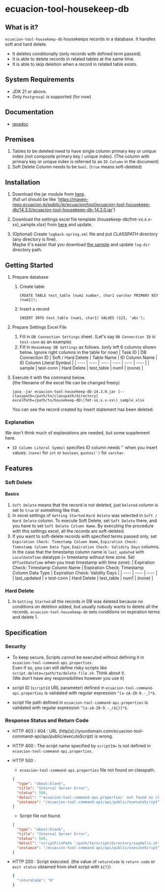 # ecuacion-tool-housekeep-db

## What is it?

`ecuacion-tool-housekeep-db` housekeeps records in a database. It handles soft and hard delete.

- It deletes conditionally (only records with defined term passed).
- It is able to delete records in related tables at the same time.
- It is able to skip deletion when a record in related table exists.

## System Requirements

- JDK 21 or above.
- Only `Postgresql` is supported (for now)

## Documentation

- [javadoc](https://javadoc.ecuacion.jp/apidocs/ecuacion-tool-housekeep-db/)

## Premises

1. Tables to be deleted need to have single column primary key or unique index (not composite primary key / unique index).
   (The column with primary key or unique index is referred to as `ID Column` in the document)
1. Soft Delete Column needs to be `bool`. (`true` means soft-deleted)

## Installation

1. Download the jar module from [here](https://maven-repo.ecuacion.jp/public/jp/ecuacion/tool/ecuacion-tool-housekeep-db/).  
   (full url should be like 'https://maven-repo.ecuacion.jp/public/jp/ecuacion/tool/ecuacion-tool-housekeep-db/14.3.0/ecuacion-tool-housekeep-db-14.3.0.jar')

1. Download the settings excel file template (housekeep-db(fmt-vx.x.x-xx)_sample.xlsx) from [here](https://github.com/ecuacion-jp/ecuacion-tools/tree/main/ecuacion-tool-housekeep-db/local-test) and update.

1. (Optional) Create `logback-spring.xml` file and put CLASSPATH directory (any directory is fine).  
   Maybe it's easier that you download [the sample](https://github.com/ecuacion-jp/ecuacion-tools/tree/main/ecuacion-tool-housekeep-db/src/envs/local/resources) and update `log-dir` directory path.

## Getting Started

1. Prepare database
   1. Create table
      ```
      CREATE TABLE test_table (num1 number, char1 varchar PRIMARY KEY (num1));
      ```
   1. Insert a record
      ```
      INSERT INTO test_table (num1, char1) VALUES (123, 'abc');
      ```

1. Prepare Settings Excel File
   1. Fill in `DB Connection Settings` sheet. (Let's say `DB Connection ID` is `test-conn` as an example)
   2. Fill in `Housekeep DB Settings` as follows. (only left 6 columns shown below. Ignore right columns in the table for now)
      | Task ID | DB Connection ID | Soft / Hard Delete | Table Name | ID Column Name | ID Column Literal Symbol |
      | ----    | ----             | ----               | ----       | ----           | ----                     |
      | sample  | test-conn        | Hard Delete        | test_table | num1           | (none)                   |

1. Execute it with the command below.  
   (the filename of the excel file can be changed freely)

   ```
   java -jar ecuacion-tool-housekeep-db-14.3.0.jar [--classpath=/path/to/classpath/directory] excelPath=/path/to/housekeep-db\(fmt-vx.x.x-xx\)_sample.xlsx
   ```
   You can see the record created by insert statement has been deleted.

### Explanation

We don't think much of explanations are needed, but some supplement here.

* `ID Column Literal Symbol` specifies ID column needs '' when you insert values. `(none)` for `int` or `boolean`, `quotes(')` for `varchar`.

## Features

### Soft Delete

#### Basics

1. `Soft Delete` means that the record is not deleted, just `Deleted` column is set to `true` or something like that.
1. In excel settings of `Getting Started` `Hard Delete` was selected in `Soft / Hard Delete` column. To execute Soft Delete, set `Soft Delete` there, and you have to set `Soft Delete Column Name`.
   By executing the procedure with this settings excel, all the records are soft-deleted.
1. If you want to soft-delete records with specified terms passed only, set `Expiration Check: Timestamp Column Name`, `Expiration Check: Timestamp Column Data Type`, `Expiration Check: Validity Days` columns.
   In the case that the timestamp column name is `last_updated` with `LocalDateTime` datatype (= timestamp without time zone. Set `OffsetDateTime` when you treat timestamp with time zone): 
      | Expiration Check: Timestamp Column Name | Expiration Check: Timestamp Column Data Type | Expiration Check: Validity Days | 
      | ----                                    | ----                                         | ----                            | 
      | last_updated                            | v test-conn        | Hard Delete        | test_table | num1           | (none)                   |
   


### Hard Delete

1. In `Getting Started` all the records in DB was deleted because no conditions on deletion added, but usually nobudy wants to delete all the records.
   `ecuacion-tool-housekeep-db` sets conditions on expiration terms and delete
   1. 
   


### 







## Specification

### Security

* To keep secure, Scripts cannot be executed without defining it in `ecuacion-tool-command-api.properties`.  
  Even if so, you can still define risky scripts like `script.delete=/path/to/delete-file.sh`. Think about it.  
  (We don't have any responsibilities however you use it)

* script ID (`scriptId` URL parameter) defined in `ecuacion-tool-command-api.properties` is validated with regular expression `^[a-zA-Z0-9.-_]*$`.

* script file path defined in `ecuacion-tool-command-api.properties` is validated with regular expression `^[a-zA-Z0-9.-_/${}]*$`.

### Response Status and Return Code

* HTTP 403 / 404 : URL (http[s]://yourdomain.com/ecuacion-tool-command-api/api/public/executeScript) is wrong.

* HTTP 400 : The script name specified by `scriptId=` is not defined in `ecuacion-tool-command-api.properties`.

* HTTP 500 :  

  - `ecuacion-tool-command-api.properties` file not found on classpath.
  
  ```json
  {
    "type": "about:blank",
    "title": "Internal Server Error",
    "status": 500,
    "detail": "'ecuacion-tool-command-api.properties' not found on classpath.",
    "instance": "/ecuacion-tool-command-api/api/public/executeScript"
  }
  ```

  - Script file not found.

  ```json
  {
    "type": "about:blank",
    "title": "Internal Server Error",
    "status": 500,
    "detail": "scriptFilePath '/path/to/script/directory/sayHello.sh' not found.",
    "instance": "/ecuacion-tool-command-api/api/public/executeScript"
  }
  ```

* HTTP 200 : Script executed. (the value of `returnCode` is `return code` or `exit status` obtained from shell script with `${?}`)

  ```bash
  {
    "returnCode": "0"
  }
  ```
